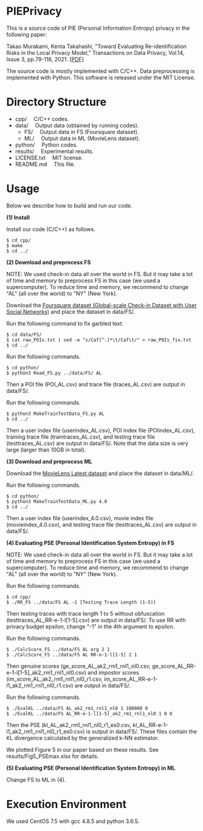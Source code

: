 # PIEPrivacy
This is a source code of PIE (Personal Information Entropy) privacy in the following paper: 

Takao Murakami, Kenta Takahashi, "Toward Evaluating Re-identification Risks in the Local Privacy Model," Transactions on Data Privacy, Vol.14, Issue 3, pp.79-116, 2021. [[PDF](http://www.tdp.cat/issues21/tdp.a423a21.pdf)]

The source code is mostly implemented with C/C++. Data preprocessing is implemented with Python. This software is released under the MIT License.

# Directory Structure
- cpp/			&emsp;C/C++ codes.
- data/			&emsp;Output data (obtained by running codes).
  - FS/			&emsp;Output data in FS (Foursquare dataset).
  - ML/			&emsp;Output data in ML (MovieLens dataset).
- python/		&emsp;Python codes.
- results/		&emsp;Experimental results.
- LICENSE.txt		&emsp;MIT license.
- README.md		&emsp;This file.

# Usage

Below we describe how to build and run our code.

**(1) Install**

Install our code (C/C++) as follows.
```
$ cd cpp/
$ make
$ cd ../
```

**(2) Download and preprocess FS**

NOTE: We used check-in data all over the world in FS. But it may take a lot of time and memory to preprocess FS in this case (we used a supercomputer). To reduce time and memory, we recommend to change "AL" (all over the world) to "NY" (New York).

Download the [Foursquare dataset (Global-scale Check-in Dataset with User Social Networks)](https://sites.google.com/site/yangdingqi/home/foursquare-dataset) and place the dataset in data/FS/.

Run the following command to fix garbled text.

```
$ cd data/FS/
$ cat raw_POIs.txt | sed -e "s/Caf[^.]*\t/Caf\t/" > raw_POIs_fix.txt
$ cd ../
```

Run the following commands.

```
$ cd python/
$ python3 Read_FS.py ../data/FS/ AL
```

Then a POI file (POI_AL.csv) and trace file (traces_AL.csv) are output in data/FS/.

Run the following commands.

```
$ python3 MakeTrainTestData_FS.py AL
$ cd ../
```

Then a user index file (userindex_AL.csv), POI index file (POIindex_AL.csv), training trace file (traintraces_AL.csv), and testing trace file (testtraces_AL.csv) are output in data/FS/. Note that the data size is very large (larger than 10GB in total).

**(3) Download and preprocess ML**

Download the [MovieLens Latest dataset](https://grouplens.org/datasets/movielens/latest/) and place the dataset in data/ML/.

Run the following commands.

```
$ cd python/
$ python3 MakeTrainTestData_ML.py 4.0
$ cd ../
```

Then a user index file (userindex_4.0.csv), movie index file (movieindex_4.0.csv), and testing trace file (testtraces_AL.csv) are output in data/FS/.

**(4) Evaluating PSE (Personal Identification System Entropy) in FS**

NOTE: We used check-in data all over the world in FS. But it may take a lot of time and memory to preprocess FS in this case (we used a supercomputer). To reduce time and memory, we recommend to change "AL" (all over the world) to "NY" (New York).

Run the following commands.

```
$ cd cpp/
$ ./RR_FS ../data/FS AL -1 [Testing Trace Length (1-5)]
```

Then testing traces with trace length 1 to 5 without obfuscation (testtraces_AL_RR-e-1-l[1-5].csv) are output in data/FS/. To use RR with privacy budget epsilon, change "-1" in the 4th argument to epsilon.

Run the following commands.

```
$ ./CalcScore_FS ../data/FS AL org 2 1
$ ./CalcScore_FS ../data/FS AL RR-e-1-l[1-5] 2 1
```

Then genuine scores (ge_score_AL_ak2_rm1_rnl1_nl0.csv, ge_score_AL_RR-e-1-l[1-5]_ak2_rm1_rnl1_nl0.csv) and impostor scores (im_score_AL_ak2_rm1_rnl1_nl0_r1.csv, im_score_AL_RR-e-1-l1_ak2_rm1_rnl1_nl0_r1.csv) are output in data/FS/.

Run the following commands.

```
$ ./EvalKL ../data/FS AL_ak2_rm1_rnl1_nl0 1 100000 0
$ ./EvalKL ../data/FS AL_RR-e-1-l[1-5]_ak2_rm1_rnl1_nl0 1 0 0
```

Then the PSE (kl_AL_ak2_rm1_rnl1_nl0_r1_es0.csv, kl_AL_RR-e-1-l1_ak2_rm1_rnl1_nl0_r1_es0.csv) is output in data/FS/. These files contain the KL divergence calculated by the generalized k-NN estimator.

We plotted Figure 5 in our paper based on these results. See results/Fig5_PSEmax.xlsx for details.

**(5) Evaluating PSE (Personal Identification System Entropy) in ML**

Change FS to ML in (4).

# Execution Environment
We used CentOS 7.5 with gcc 4.8.5 and python 3.6.5.
